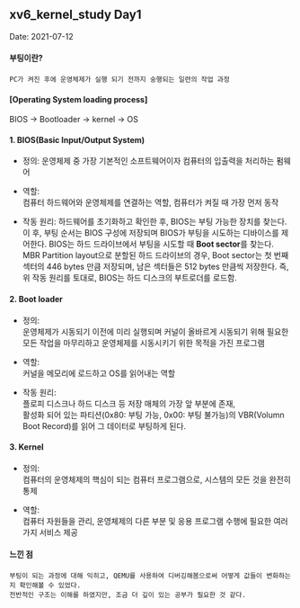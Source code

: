 ## xv6_kernel_study Day1

Date: 2021-07-12 

#### 부팅이란?
	PC가 켜진 후에 운영체제가 실행 되기 전까지 숭행되는 일련의 작업 과정  

#### [Operating System loading process]

BIOS -> Bootloader -> kernel -> OS 
     
#### 1. BIOS(Basic Input/Output System)   
- 정의: 
	운영체제 중 가장 기본적인 소프트웨어이자 컴퓨터의 입출력을 처리하는 펌웨어   
    
- 역할:   
	컴퓨터 하드웨어와 운영체제를 연결하는 역할, 컴퓨터가 켜질 때 가장 먼저 동작
   
- 작동 원리: 
	하드웨어를 초기화하고 확인한 후, BIOS는 부팅 가능한 장치를 찾는다. 이 후, 부팅 순서는 BIOS 구성에 저장되며 BIOS가 부팅을 시도하는 디바이스를 제어한다. BIOS는 하드 드라이브에서 부팅을 시도할 때 <strong>Boot sector</strong>를 찾는다. MBR Partition layout으로 분할된 하드 드라이브의 경우, Boot sector는 첫 번째 섹터의 446 bytes 만큼 저장되며, 남은 섹터들은 512 bytes 만큼씩 저장한다. 즉, 위 작동 원리를 토대로, BIOS는 하드 디스크의 부트로더를 로드함. 
	
#### 2. Boot loader 
- 정의:    
	운영체제가 시동되기 이전에 미리 실행되며 커널이 올바르게 시동되기 위해 필요한 모든 작업을 마무리하고 운영체제를 시동시키기 위한 목적을 가진 프로그램    
     
- 역할:   
	커널을 메모리에 로드하고 OS를 읽어내는 역할  
    
- 작동 원리:   
	플로피 디스크나 하드 디스크 등 저장 매체의 가장 앞 부분에 존재,     
	활성화 되어 있는 파티션(0x80: 부팅 가능, 0x00: 부팅 불가능)의 VBR(Volumn Boot Record)를 읽어 그 데이터로 부팅하게 된다. 

#### 3. Kernel 
- 정의:   
	컴퓨터의 운영체제의 핵심이 되는 컴퓨터 프로그램으로, 시스템의 모든 것을 완전히 통제  
     
- 역할:   
	컴퓨터 자원들을 관리, 운영체제의 다른 부분 및 응용 프로그램 수행에 필요한 여러 가지 서비스 제공 
    


#### 느낀 점 

	부팅이 되는 과정에 대해 익히고, QEMU를 사용하여 디버깅해봄으로써 어떻게 값들이 변화하는지 확인해볼 수 있었다.    
	전반적인 구조는 이해를 하였지만, 조금 더 깊이 있는 공부가 필요한 것 같다. 
	
